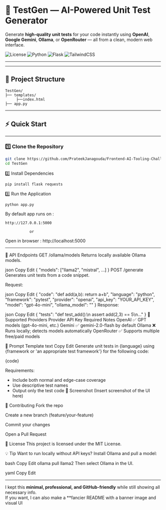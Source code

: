 # 🧪 TestGen — AI-Powered Unit Test Generator

Generate **high-quality unit tests** for your code instantly using **OpenAI**, **Google Gemini**, **Ollama**, or **OpenRouter** — all from a clean, modern web interface.

![License](https://img.shields.io/badge/license-MIT-blue.svg)
![Python](https://img.shields.io/badge/Python-3.8%2B-blue)
![Flask](https://img.shields.io/badge/Flask-2.0+-yellow)
![TailwindCSS](https://img.shields.io/badge/TailwindCSS-3.x-blue)

---



---

## 📂 Project Structure
```
TestGen/
├── templates/
     ├──index.html
├── app.py
```

---

## ⚡ Quick Start
---

### 1️⃣ Clone the Repository
```bash
git clone https://github.com/PrateekJanagouda/Frontend-AI-Tooling-Challenge.git
cd TestGen
```

2️⃣ Install Dependencies
```
pip install flask requests
```

3️⃣ Run the Application
```
python app.py
```
By default app runs on : 
```
http://127.0.0.1:5000
```
               or

Open in browser :    http://localhost:5000


---


🔌 API Endpoints
GET /ollama/models
Returns locally available Ollama models.

json
Copy
Edit
{ "models": ["llama2", "mistral", ...] }
POST /generate
Generates unit tests from a code snippet.

Request:

json
Copy
Edit
{
  "code": "def add(a,b): return a+b",
  "language": "python",
  "framework": "pytest",
  "provider": "openai",
  "api_key": "YOUR_API_KEY",
  "model": "gpt-4o-mini",
  "ollama_model": ""
}
Response:

json
Copy
Edit
{
  "tests": "def test_add():\n    assert add(2,3) == 5\n..."
}
🔧 Supported Providers
Provider	API Key Required	Notes
OpenAI	✅	GPT models (gpt-4o-mini, etc.)
Gemini	✅	gemini-2.0-flash by default
Ollama	❌	Runs locally; detects models automatically
OpenRouter	✅	Supports multiple free/paid models

📜 Prompt Template
text
Copy
Edit
Generate unit tests in {language} using {framework or 'an appropriate test framework'} for the following code:

{code}

Requirements:
- Include both normal and edge-case coverage
- Use descriptive test names
- Output only the test code
📸 Screenshot
(Insert screenshot of the UI here)

🤝 Contributing
Fork the repo

Create a new branch (feature/your-feature)

Commit your changes

Open a Pull Request

📄 License
This project is licensed under the MIT License.

💡 Tip
Want to run locally without API keys? Install Ollama and pull a model:

bash
Copy
Edit
ollama pull llama2
Then select Ollama in the UI.

yaml
Copy
Edit

---

I kept this **minimal, professional, and GitHub-friendly** while still showing all necessary info.  
If you want, I can also make a **fancier README with a banner image and visual UI
